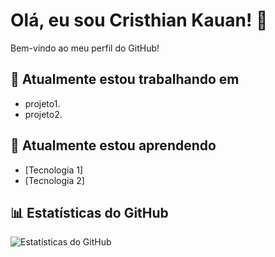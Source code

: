 # Olá, eu sou Cristhian Kauan! 👋

Bem-vindo ao meu perfil do GitHub!

## 🔭 Atualmente estou trabalhando em

- projeto1.
- projeto2.

## 🌱 Atualmente estou aprendendo

- [Tecnologia 1]
- [Tecnologia 2]

## 📊 Estatísticas do GitHub

![Estatísticas do GitHub](https://github-readme-stats.vercel.app/api?username=seu_nome_de_usuário&show_icons=true&theme=radical)

